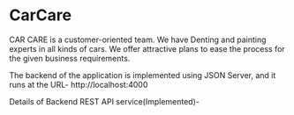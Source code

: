 
# CarCare

CAR CARE is a customer-oriented team. We have Denting and painting experts in all kinds of cars. We offer attractive plans to ease the process for the given business requirements.

The backend of the application is implemented using JSON Server, and it runs at the URL- http://localhost:4000

Details of Backend REST API service(Implemented)-





